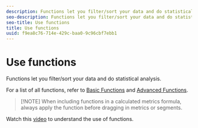 ```yaml
---
description: Functions let you filter/sort your data and do statistical analysis.
seo-description: Functions let you filter/sort your data and do statistical analysis.
seo-title: Use functions
title: Use functions
uuid: f9ea8c76-714e-429c-baa0-9c96cbf7ebb1
---
```


# Use functions

Functions let you filter/sort your data and do statistical analysis.

For a list of all functions, refer to [Basic Functions](/help/components/c-calcmetrics/cm-reference/cm-functions.md) and [Advanced Functions](/help/components/c-calcmetrics/cm-reference/cm-adv-functions.md).

> [!NOTE] When including functions in a calculated metrics formula, always apply the function before dragging in metrics or segments.

Watch this [video](https://youtu.be/SSyWvomnewI) to understand the use of functions.
